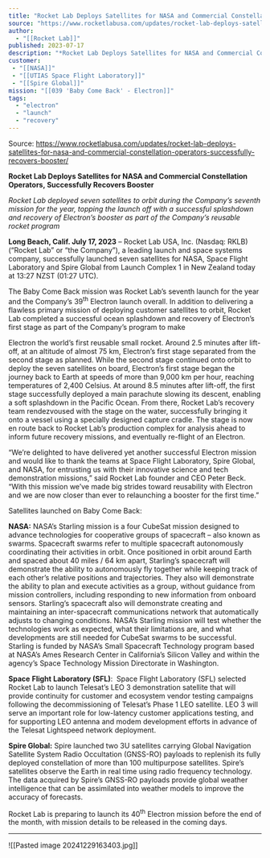```yaml
---
title: "Rocket Lab Deploys Satellites for NASA and Commercial Constellation Operators,  Successfully Recovers Booster    "
source: "https://www.rocketlabusa.com/updates/rocket-lab-deploys-satellites-for-nasa-and-commercial-constellation-operators-successfully-recovers-booster/"
author:
  - "[[Rocket Lab]]"
published: 2023-07-17
description: "*Rocket Lab Deploys Satellites for NASA and Commercial Constellation Operators, Successfully Recovers Booster *"
customer:
 - "[[NASA]]"
 - "[[UTIAS Space Flight Laboratory]]"
 - "[[Spire Global]]"
mission: "[[039 'Baby Come Back' - Electron]]"
tags:
  - "electron"
  - "launch"
  - "recovery"
---
```


Source: https://www.rocketlabusa.com/updates/rocket-lab-deploys-satellites-for-nasa-and-commercial-constellation-operators-successfully-recovers-booster/

**Rocket Lab Deploys Satellites for NASA and Commercial Constellation Operators, Successfully Recovers Booster**    

*Rocket Lab deployed seven satellites to orbit during the Company’s seventh mission for the year, topping the launch off with a successful splashdown and recovery of Electron’s booster as part of the Company’s reusable rocket program*

**Long Beach, Calif. July 17, 2023** – Rocket Lab USA, Inc. (Nasdaq: RKLB) (“Rocket Lab” or “the Company”), a leading launch and space systems company, successfully launched seven satellites for NASA, Space Flight Laboratory and Spire Global from Launch Complex 1 in New Zealand today at 13:27 NZST (01:27 UTC).

The Baby Come Back mission was Rocket Lab’s seventh launch for the year and the Company’s 39<sup>th</sup> Electron launch overall. In addition to delivering a flawless primary mission of deploying customer satellites to orbit, Rocket Lab completed a successful ocean splashdown and recovery of Electron’s first stage as part of the Company’s program to make

Electron the world’s first reusable small rocket. Around 2.5 minutes after lift-off, at an altitude of almost 75 km, Electron’s first stage separated from the second stage as planned. While the second stage continued onto orbit to deploy the seven satellites on board, Electron’s first stage began the journey back to Earth at speeds of more than 9,000 km per hour, reaching temperatures of 2,400 Celsius. At around 8.5 minutes after lift-off, the first stage successfully deployed a main parachute slowing its descent, enabling a soft splashdown in the Pacific Ocean. From there, Rocket Lab’s recovery team rendezvoused with the stage on the water, successfully bringing it onto a vessel using a specially designed capture cradle. The stage is now en route back to Rocket Lab’s production complex for analysis ahead to inform future recovery missions, and eventually re-flight of an Electron.

“We’re delighted to have delivered yet another successful Electron mission and would like to thank the teams at Space Flight Laboratory, Spire Global, and NASA, for entrusting us with their innovative science and tech demonstration missions,” said Rocket Lab founder and CEO Peter Beck. “With this mission we’ve made big strides toward reusability with Electron and we are now closer than ever to relaunching a booster for the first time.”

Satellites launched on Baby Come Back:

**NASA:** NASA’s Starling mission is a four CubeSat mission designed to advance technologies for cooperative groups of spacecraft – also known as swarms. Spacecraft swarms refer to multiple spacecraft autonomously coordinating their activities in orbit. Once positioned in orbit around Earth and spaced about 40 miles / 64 km apart, Starling’s spacecraft will demonstrate the ability to autonomously fly together while keeping track of each other’s relative positions and trajectories. They also will demonstrate the ability to plan and execute activities as a group, without guidance from mission controllers, including responding to new information from onboard sensors. Starling’s spacecraft also will demonstrate creating and maintaining an inter-spacecraft communications network that automatically adjusts to changing conditions. NASA’s Starling mission will test whether the technologies work as expected, what their limitations are, and what developments are still needed for CubeSat swarms to be successful. Starling is funded by NASA’s Small Spacecraft Technology program based at NASA’s Ames Research Center in California’s Silicon Valley and within the agency’s Space Technology Mission Directorate in Washington.

**Space** **Flight** **Laboratory (SFL)**:  Space Flight Laboratory (SFL) selected Rocket Lab to launch Telesat’s LEO 3 demonstration satellite that will provide continuity for customer and ecosystem vendor testing campaigns following the decommissioning of Telesat’s Phase 1 LEO satellite. LEO 3 will serve an important role for low-latency customer applications testing, and for supporting LEO antenna and modem development efforts in advance of the Telesat Lightspeed network deployment.

**Spire Global:** Spire launched two 3U satellites carrying Global Navigation Satellite System Radio Occultation (GNSS-RO) payloads to replenish its fully deployed constellation of more than 100 multipurpose satellites. Spire’s satellites observe the Earth in real time using radio frequency technology. The data acquired by Spire’s GNSS-RO payloads provide global weather intelligence that can be assimilated into weather models to improve the accuracy of forecasts.

Rocket Lab is preparing to launch its 40<sup>th</sup> Electron mission before the end of the month, with mission details to be released in the coming days.

---

![[Pasted image 20241229163403.jpg]]